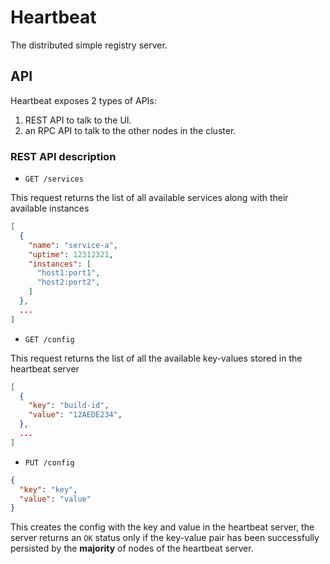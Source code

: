 # Heartbeat

The distributed simple registry server.

## API

Heartbeat exposes 2 types of APIs:

1. REST API to talk to the UI.
1. an RPC API to talk to the other nodes in the cluster.

### REST API description

- `GET /services`

This request returns the list of all available services along with their
available instances

```json
[
  {
    "name": "service-a",
    "uptime": 12312321,
    "instances": [
      "host1:port1",
      "host2:port2",
    ]
  },
  ...
]
```

- `GET /config`

This request returns the list of all the available key-values stored in the
heartbeat server

```json
[
  {
    "key": "build-id",
    "value": "12AEDE234",
  },
  ...
]
```

- `PUT /config`

```json
{
  "key": "key",
  "value": "value"
}
```

This creates the config with the key and value in the heartbeat server, the
server returns an `OK` status only if the key-value pair has been successfully
persisted by the **majority** of nodes of the heartbeat server.
